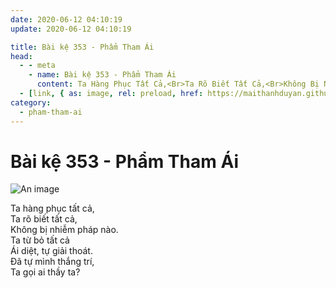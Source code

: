 ```yaml
---
date: 2020-06-12 04:10:19
update: 2020-06-12 04:10:19

title: Bài kệ 353 - Phẩm Tham Ái
head:
  - - meta
    - name: Bài kệ 353 - Phẩm Tham Ái
      content: Ta Hàng Phục Tất Cả,<Br>Ta Rõ Biết Tất Cả,<Br>Không Bị Nhiễm Pháp Nào.<Br>Ta Từ Bỏ Tất Cả<Br>Ái Diệt, Tự Giải Thoát.<Br>Ðã Tự Mình Thắng Trí,<Br>Ta Gọi Ai Thầy Ta?<Br>
  - [link, { as: image, rel: preload, href: https://maithanhduyan.github.io/kinh-phap-cu/img/pham-tham-ai/pham-tham-ai-353.jpg }]
category:
  - pham-tham-ai
---
```


# Bài kệ 353 - Phẩm Tham Ái

![An image](/img/pham-tham-ai/pham-tham-ai-353.jpg)

Ta hàng phục tất cả,<br>Ta rõ biết tất cả,<br>Không bị nhiễm pháp nào.<br>Ta từ bỏ tất cả<br>Ái diệt, tự giải thoát.<br>Ðã tự mình thắng trí,<br>Ta gọi ai thầy ta?<br>
